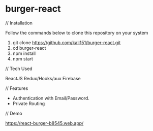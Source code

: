 # burger-react
// Installation

Follow the commands below to clone this repository on your system

1. git clone https://github.com/kali151/burger-react.git
2. cd burger-react
3. npm install
4. npm start


// Tech Used

ReactJS 
Redux/Hooks/aux
Firebase


// Features

- Authentication with Email/Password.
- Private Routing


// Demo

https://react-burger-b8545.web.app/
